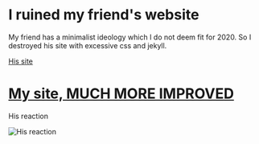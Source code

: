  # I ruined my friend's website
 
 My friend has a minimalist ideology which I do not deem fit for 2020. So I destroyed his site with excessive css and jekyll.
 
[His site](https://pages.codeberg.org/tanmatsu/site/)

# [My site, MUCH MORE IMPROVED](https://taminaru.tk)

His reaction

![His reaction](https://i.imgur.com/L9ydYPT.png)
